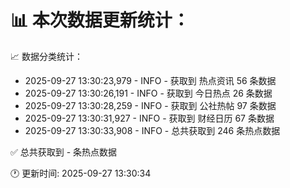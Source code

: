 📊 本次数据更新统计：
==========================

📈 数据分类统计：
- 2025-09-27 13:30:23,979 - INFO - 获取到 热点资讯 56 条数据
- 2025-09-27 13:30:26,191 - INFO - 获取到 今日热点 26 条数据
- 2025-09-27 13:30:28,259 - INFO - 获取到 公社热帖 97 条数据
- 2025-09-27 13:30:31,927 - INFO - 获取到 财经日历 67 条数据
- 2025-09-27 13:30:33,908 - INFO - 总共获取到 246 条热点数据

✅ 总共获取到 - 条热点数据

🕐 更新时间: 2025-09-27 13:30:34
